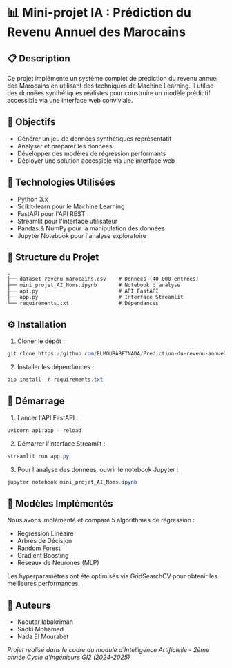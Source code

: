 # 📊 Mini-projet IA : Prédiction du Revenu Annuel des Marocains

## 📋 Description
Ce projet implémente un système complet de prédiction du revenu annuel des Marocains en utilisant des techniques de Machine Learning. Il utilise des données synthétiques réalistes pour construire un modèle prédictif accessible via une interface web conviviale.

## 🎯 Objectifs
- Générer un jeu de données synthétiques représentatif
- Analyser et préparer les données
- Développer des modèles de régression performants
- Déployer une solution accessible via une interface web

## 🔧 Technologies Utilisées
- Python 3.x
- Scikit-learn pour le Machine Learning
- FastAPI pour l'API REST
- Streamlit pour l'interface utilisateur
- Pandas & NumPy pour la manipulation des données
- Jupyter Notebook pour l'analyse exploratoire

## 📁 Structure du Projet
```
.
├── dataset_revenu_marocains.csv    # Données (40 000 entrées)
├── mini_projet_AI_Noms.ipynb       # Notebook d'analyse
├── api.py                          # API FastAPI
├── app.py                          # Interface Streamlit
└── requirements.txt                # Dépendances
```

## ⚙️ Installation

1. Cloner le dépôt :
```powershell
git clone https://github.com/ELMOURABETNADA/Prediction-du-revenu-annuel-d-un-marocain
```

2. Installer les dépendances :
```powershell
pip install -r requirements.txt
```

## 🚀 Démarrage

1. Lancer l'API FastAPI :
```powershell
uvicorn api:app --reload
```

2. Démarrer l'interface Streamlit :
```powershell
streamlit run app.py
```

3. Pour l'analyse des données, ouvrir le notebook Jupyter :
```powershell
jupyter notebook mini_projet_AI_Noms.ipynb
```

## 🤖 Modèles Implémentés

Nous avons implémenté et comparé 5 algorithmes de régression :
- Régression Linéaire
- Arbres de Décision
- Random Forest
- Gradient Boosting
- Réseaux de Neurones (MLP)

Les hyperparamètres ont été optimisés via GridSearchCV pour obtenir les meilleures performances.

## 👥 Auteurs

- Kaoutar Iabakriman
- Sadki Mohamed
- Nada El Mourabet

*Projet réalisé dans le cadre du module d'Intelligence Artificielle - 2ème année Cycle d'Ingénieurs GI2 (2024-2025)*
